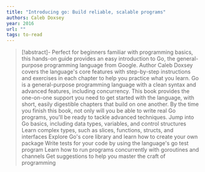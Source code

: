 ```yaml
---
title: "Introducing go: Build reliable, scalable programs"
authors: Caleb Doxsey
year: 2016
url: ""
tags: to-read
---
```



> [!abstract]-
> Perfect for beginners familiar with programming basics, this hands-on guide provides an easy introduction to Go, the general-purpose programming language from Google. Author Caleb Doxsey covers the language's core features with step-by-step instructions and exercises in each chapter to help you practice what you learn. Go is a general-purpose programming language with a clean syntax and advanced features, including concurrency. This book provides the one-on-one support you need to get started with the language, with short, easily digestible chapters that build on one another. By the time you finish this book, not only will you be able to write real Go programs, you'll be ready to tackle advanced techniques. Jump into Go basics, including data types, variables, and control structures Learn complex types, such as slices, functions, structs, and interfaces Explore Go's core library and learn how to create your own package Write tests for your code by using the language's go test program Learn how to run programs concurrently with goroutines and channels Get suggestions to help you master the craft of programming

